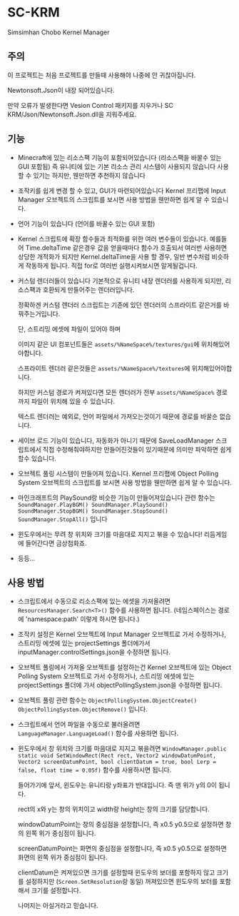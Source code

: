 # SC-KRM
Simsimhan Chobo Kernel Manager

## 주의
이 프로젝트는 처음 프로젝트를 만들때 사용해야 나중에 안 귀찮아집니다.

Newtonsoft.Json이 내장 되어있습니다.

만약 오류가 발생한다면 Vesion Control 패키지를 지우거나 SC KRM/Json/Newtonsoft.Json.dll을 지워주세요.

## 기능
- Minecraft에 있는 리소스팩 기능이 포함되어있습니다 (리소스팩을 바꿀수 있는 GUI 포함됨)
즉 유니티에 있는 기본 리소스 관리 시스템이 사용되지 않습니다
사용 할 수 있기는 하지만, 웬만하면 추천하지 않습니다

- 조작키를 쉽게 변경 할 수 있고, GUI가 마련되어있습니다 Kernel 프리팹에 Input Manager 오브젝트의 스크립트를 보시면 사용 방법을 웬만하면 쉽게 알 수 있습니다.

- 언어 기능이 있습니다 (언어를 바꿀수 있는 GUI 포함)

- Kernel 스크립트에 확장 함수들과 최적화를 위한 여러 변수들이 있습니다.
예를들어 Time.deltaTime 같은경우 값을 얻을때마다 함수가 호출되서 여러번 사용하면 상당한 개적화가 되지만
Kernel.deltaTime을 사용 할 경우, 일반 변수처럼 비슷하게 작동하게 됩니다.
직접 for로 여러번 실행시켜보시면 알게될겁니다.

- 커스텀 렌더러들이 있습니다
  기본적으로 유니티 내장 렌더러를 사용하게 되지만, 리소스팩과 호환되게 만들어주는 렌더러입니다.

  정확하겐 커스텀 렌더러 스크립트는 기존에 있던 렌더러의 스프라이트 같은거를 바꿔주는거입니다.

  단, 스트리밍 에셋에 파일이 있어야 하며

  이미지 같은 UI 컴포넌트들은 `assets/%NameSpace%/textures/gui`에 위치해있어야합니다.

  스프라이트 렌더러 같은것들은 `assets/%NameSpace%/textures`에 위치해있어야합니다.

  하지만 커스텀 경로가 켜져있다면 모든 렌더러가 전부 `assets/%NameSpace%` 경로까지 파일이 위치해 있을 수 있습니다.

  텍스트 렌더러는 예외로, 언어 파일에서 가져오는것이기 때문에 경로를 바꿀순 없습니다.
  
- 세이브 로드 기능이 있습니다, 자동화가 아니기 때문에 SaveLoadManager 스크립트에서 직접 수정해줘야하지만 만들어진것들이 있기때문에 의미만 파악하면 쉽게 할수 있습니다.
- 오브젝트 풀링 시스템이 만들어져 있습니다. Kernel 프리팹에 Object Polling System 오브젝트의 스크립트를 보시면 사용 방법을 웬만하면 쉽게 알 수 있습니다.
- 마인크래프트의 PlaySound랑 비슷한 기능이 만들어져있습니다 관련 함수는 `SoundManager.PlayBGM() SoundManager.PlaySound() SoundManager.StopBGM() SoundManager.StopSound() SoundManager.StopAll()` 입니다
- 윈도우에서는 무려 창 위치와 크기를 마음대로 지지고 볶을 수 있습니다! 리듬게임에 들어간다면 금상첨화죠.
- 등등...

## 사용 방법
- 스크립트에서 수동으로 리소스팩에 있는 에셋을 가져올려면 `ResourcesManager.Search<T>()` 함수를 사용하면 됩니다. (네임스페이스는 경로에 'namespace:path' 이렇게 하시면 됩니다.)
- 조작키 설정은 Kernel 오브젝트에 Input Manager 오브젝트로 가서 수정하거나, 스트리밍 에셋에 있는 projectSettings 폴더에가서 inputManager.controlSettings.json을 수정하면 됩니다.
- 오브젝트 풀링에서 가져올 오브젝트를 설정하는건 Kernel 오브젝트에 있는 Object Polling System 오브젝트로 가서 수정하거나, 스트리밍 에셋에 있는 projectSettings 폴더에 가서 objectPollingSystem.json을 수정하면 됩니다.
- 오브젝트 풀링 관련 함수는 `ObjectPollingSystem.ObjectCreate() ObjectPollingSystem.ObjectRemove()` 입니다.
- 스크립트에서 언어 파일을 수동으로 불러올려면 `LanguageManager.LanguageLoad()` 함수를 사용하면 됩니다.
- 윈도우에서 창 위치와 크기를 마음대로 지지고 볶을려면 `WindowManager.public static void SetWindowRect(Rect rect, Vector2 windowDatumPoint, Vector2 screenDatumPoint, bool clientDatum = true, bool Lerp = false, float time = 0.05f)` 함수를 사용하시면 됩니다.
  
  들어가기에 앞서, 윈도우는 유니티랑 y좌표가 반대입니다. 즉 맨 위가 y의 0이 됩니다.
  
  rect의 x와 y는 창의 위치이고 width랑 height는 창의 크기를 담당합니다.
  
  windowDatumPoint는 창의 중심점을 설정합니다, 즉 x0.5 y0.5으로 설정하면 창의 왼쪽 위가 중심점이 됩니다.
  
  screenDatumPoint는 화면의 중심점을 설정합니다, 즉 x0.5 y0.5으로 설정하면 화면의 왼쪽 위가 중심점이 됩니다.
  
  clientDatum은 켜져있으면 크기를 설정할때 윈도우의 보더를 포함하지 않고 크기를 설정하지만 (`Screen.SetResolution`랑 동일) 꺼져있으면 윈도우의 보더를 포함해서 크기를 설정합니다.
  
  나머지는 아실거라고 믿습니다.
